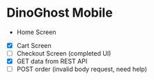 # DinoGhost Mobile

- Home Screen
- [x] Cart Screen
- [ ] Checkout Screen (completed UI)
- [x] GET data from REST API
- [ ] POST order (invalid body request, need help)